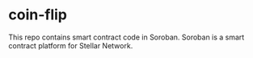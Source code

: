 # coin-flip
This repo contains smart contract code in Soroban. Soroban is a smart contract platform for Stellar Network.
